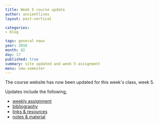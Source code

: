 ```yaml
---
title: Week 5 course update
author: ancientlives
layout: post-vertical

categories:
- blog

tags: general news
year: 2016
month: 02
day: 17
published: true
summary: site updated and week 5 assignment
menu: new-semester
---
```


The course website has now been updated for this week's class, week 5.

Updates include the following,

* [weekly assignment](/weekly_assignment)
* [bibliography](/bibliography)
* [links & resources](/links)
* [notes & material](/notes)
